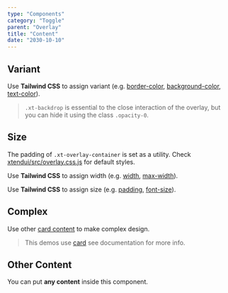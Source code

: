 ```yaml
---
type: "Components"
category: "Toggle"
parent: "Overlay"
title: "Content"
date: "2030-10-10"
---
```


## Variant

Use **Tailwind CSS** to assign variant (e.g. [border-color](https://tailwindcss.com/docs/border-color), [background-color](https://tailwindcss.com/docs/background-color), [text-color](https://tailwindcss.com/docs/text-color)).

> `.xt-backdrop` is essential to the close interaction of the overlay, but you can hide it using the class `.opacity-0`.

<demo>
  <demoinline src="demos/components/overlay/variant">
  </demoinline>
</demo>

## Size

The padding of `.xt-overlay-container` is set as a utility. Check [xtendui/src/overlay.css.js](https://github.com/xtendui/xtendui/blob/master/src/overlay.css.js) for default styles.

Use **Tailwind CSS** to assign width (e.g. [width](https://tailwindcss.com/docs/width), [max-width](https://tailwindcss.com/docs/max-width)).

Use **Tailwind CSS** to assign size (e.g. [padding](https://tailwindcss.com/docs/padding), [font-size](https://tailwindcss.com/docs/font-size)).

<demo>
  <demoinline src="demos/components/overlay/size">
  </demoinline>
</demo>

## Complex

Use other [card content](/components/card/content) to make complex design.

> This demos use [card](/components/card) see documentation for more info.

<demo>
  <div class="docs_demo_item" data-iframe="demos/themes/implementation/overlay-implementation-v1">
  </div>
</demo>

## Other Content

You can put **any content** inside this component.

<demo>
  <demoinline src="demos/components/overlay/other-content">
  </demoinline>
</demo>
